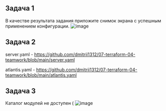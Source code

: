 ## Задача 1
В качестве результата задания приложите снимок экрана с успешным применением конфигурации.
![image](https://user-images.githubusercontent.com/93075740/178596047-69c34d36-0337-481a-b122-21ee555daf7b.png)

## Задача 2

server.yaml - https://github.com/dmitrii1312/07-terraform-04-teamwork/blob/main/server.yaml

atlantis.yaml - https://github.com/dmitrii1312/07-terraform-04-teamwork/blob/main/atlantis.yaml

## Задача 3

Каталог модулей не доступен (
![image](https://user-images.githubusercontent.com/93075740/178605498-a25a4a2e-68c4-4f5f-babd-c9fcc2716dbc.png)
